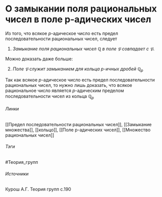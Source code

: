 # О замыкании поля рациональных чисел в поле p-адических чисел
Из того, что всякое $p$-адическое число есть предел последовательности рациональных чисел, следует 
1. *Замыкание поля рациональных чисел $\mathbb{Q}$ в поле $\mathfrak{P}$ совпадает с $\mathfrak{P}$*.

Можно доказать даже больше:

2. *Поле $\mathfrak{P}$ служит замыканием для кольца $p$-ичных дробей $\mathbb{Q}_{p}$*

Так как всякое $p$-адическое число есть предел последовательности рациональных чисел, то нужно лишь доказать, что всякое рациональное число является $p$-адическим пределом последовательности чисел из кольца $\mathbb{Q}_{p}$

###### Линки
 [[Предел последовательности рациональных чисел]], [[Замыкание множества]], [[кольцо]], [[Поле p-адических чисел]], [[Множество рациональных чисел]]
###### Тэги
 #Теория_групп 
###### Источники
 Курош А.Г. Теория групп с.190